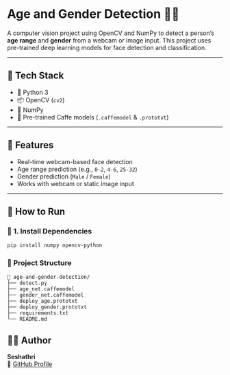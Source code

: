 # Age and Gender Detection 👤📸

A computer vision project using OpenCV and NumPy to detect a person’s **age range** and **gender** from a webcam or image input. This project uses pre-trained deep learning models for face detection and classification.

---

## 🧠 Tech Stack

- 🐍 Python 3
- 📦 OpenCV (`cv2`)
- 🔢 NumPy
- 🧠 Pre-trained Caffe models (`.caffemodel` & `.prototxt`)

---

## 🎯 Features

- Real-time webcam-based face detection
- Age range prediction (e.g., `0-2`, `4-6`, `25-32`)
- Gender prediction (`Male` / `Female`)
- Works with webcam or static image input

---

## 🚀 How to Run

### 🔧 1. Install Dependencies
```bash
pip install numpy opencv-python
```
### 📁 Project Structure

```
📂 age-and-gender-detection/
├── detect.py
├── age_net.caffemodel
├── gender_net.caffemodel
├── deploy_age.prototxt
├── deploy_gender.prototxt
├── requirements.txt
└── README.md
```

## 🙋‍♂️ Author

**Seshathri**  
🔗 [GitHub Profile](https://github.com/seshathri044)
